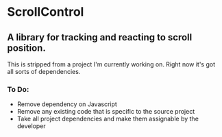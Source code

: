 # ScrollControl
## A library for tracking and reacting to scroll position.

This is stripped from a project I'm currently working on. Right now it's got all sorts of dependencies. 

### To Do:
- Remove dependency on Javascript
- Remove any existing code that is specific to the source project
- Take all project dependencies and make them assignable by the developer
